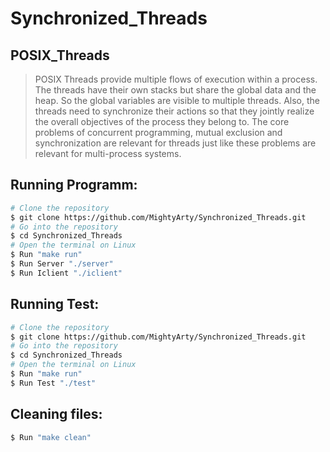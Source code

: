 # Synchronized_Threads
## POSIX_Threads
>POSIX Threads provide multiple flows of execution within a process. The threads have their own stacks but share the global data and the heap. So the global variables are visible to multiple threads. Also, the threads need to synchronize their actions so that they jointly realize the overall objectives of the process they belong to. The core problems of concurrent programming, mutual exclusion and synchronization are relevant for threads just like these problems are relevant for multi-process systems.

## Running Programm:
```bash
# Clone the repository
$ git clone https://github.com/MightyArty/Synchronized_Threads.git
# Go into the repository
$ cd Synchronized_Threads
# Open the terminal on Linux
$ Run "make run"
$ Run Server "./server"
$ Run Iclient "./iclient"
```

## Running Test:

```bash
# Clone the repository
$ git clone https://github.com/MightyArty/Synchronized_Threads.git
# Go into the repository
$ cd Synchronized_Threads
# Open the terminal on Linux
$ Run "make run"
$ Run Test "./test"
```

## Cleaning files:
```bash
$ Run "make clean"
```
